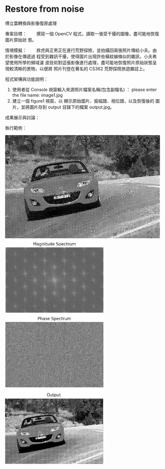 ﻿# Restore from noise
傅立葉轉換與影像復原處理

專案目標：
　　撰寫一個 OpenCV 程式，讀取一張受干擾的圖像，盡可能地恢復圖片原始狀
態。

情境模擬：
　　胖虎與正男正在進行荒野探險，並拍攝回兩張照片傳給小夫。由於影像在傳遞過
程受到雜訊干擾，使得圖片出現許些橫紋線條似的雜訊，小夫希望使用所學的頻域濾
波技術對這張影像進行處理，盡可能地恢復照片原始狀態呈現較清晰的景物，以便將
照片刊登在著名的 CS362 荒野探險旅遊雜誌上。

程式架構與功能說明：
1. 使用者從 Console 視窗輸入來源照片檔案名稱(包含副檔名) ：
please enter the file name: image1.jpg 
2. 建立一個 figure1 視窗，以 顯示原始圖片、振幅譜、相位譜，以及恢復後的
圖片，並將圖片存到 output 目錄下的檔案 output.jpg。

成果展示與討論：

執行範例：

![Original Image](input2.jpg)
![Magnitude Spectrum](demo/magnitude2.jpg)
![Phase Spectrum](demo/phase2.jpg)
![Output](demo/output2.jpg)


